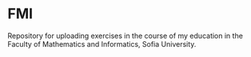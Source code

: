 # FMI
Repository for uploading exercises in the course of my education in the Faculty of Mathematics and Informatics, Sofia University.
